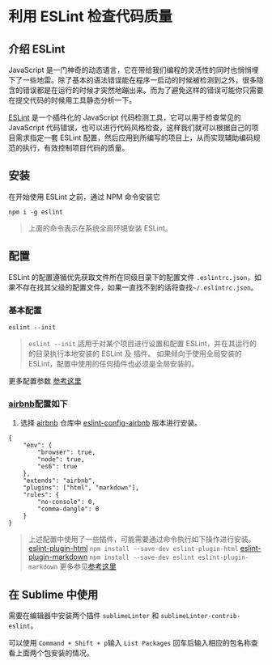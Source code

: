 # 利用 ESLint 检查代码质量

## 介绍 ESLint

JavaScript 是一门神奇的动态语言，它在带给我们编程的灵活性的同时也悄悄埋下了一些地雷。除了基本的语法错误能在程序一启动的时候被检测到之外，很多隐含的错误都是在运行的时候才突然地蹦出来。而为了避免这样的错误可能你只需要在提交代码的时候用工具静态分析一下。

[ESLint](http://eslint.cn/ "ESLint 官网") 是一个插件化的 JavaScript 代码检测工具，它可以用于检查常见的 JavaScript 代码错误，也可以进行代码风格检查，这样我们就可以根据自己的项目需求指定一套 ESLint 配置，然后应用到所编写的项目上，从而实现辅助编码规范的执行，有效控制项目代码的质量。

## 安装

在开始使用 ESLint 之前，通过 NPM 命令安装它

```
npm i -g eslint
```

> 上面的命令表示在系统全局环境安装 ESLint。

## 配置

ESLint 的配置遵循优先获取文件所在同级目录下的配置文件 `.eslintrc.json`，如果不存在找其父级的配置文件，如果一直找不到的话将查找`~/.eslintrc.json`。

### 基本配置

```
eslint --init
```

> `eslint --init` 适用于对某个项目进行设置和配置 ESLint，并在其运行的的目录执行本地安装的 ESLint 及 插件。
> 如果倾向于使用全局安装的 ESLint，配置中使用的任何插件也必须是全局安装的。

更多配置参数 [参考这里](http://eslint.cn/docs/user-guide/getting-started#configuration)



### [airbnb](https://github.com/airbnb/javascript)配置如下

1. 选择 [airbnb](https://github.com/airbnb/javascript/tree/master/packages) 仓库中 [eslint-config-airbnb](https://github.com/airbnb/javascript/tree/master/packages/eslint-config-airbnb) 版本进行安装。



```
{
    "env": {
        "browser": true,
        "node": true,
        "es6": true
    },
    "extends": "airbnb",
    "plugins": ["html", "markdown"],
    "rules": {
        "no-console": 0,
        "comma-dangle": 0
    }
}
```

> 上述配置中使用了一些插件，可能需要通过命令执行如下操作进行安装。
> [eslint-plugin-html](https://github.com/BenoitZugmeyer/eslint-plugin-html) `npm install --save-dev eslint-plugin-html`
> [eslint-plugin-markdown](https://github.com/eslint/eslint-plugin-markdown) `npm install --save-dev eslint eslint-plugin-markdown`
> 更多参见[参考这里](https://github.com/dustinspecker/awesome-eslint)


## 在 Sublime 中使用

需要在编辑器中安装两个插件 `sublimeLinter` 和 `sublimeLinter-contrib-eslint`。

可以使用 `Command + Shift + p`输入 `List Packages` 回车后输入相应的包名称查看上面两个包安装的情况。





